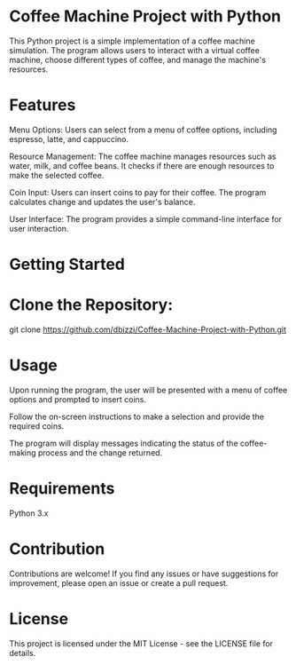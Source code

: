 # Coffee Machine Project with Python
This Python project is a simple implementation of a coffee machine simulation. The program allows users to interact with a virtual coffee machine, choose different types of coffee, and manage the machine's resources.

# Features
Menu Options: Users can select from a menu of coffee options, including espresso, latte, and cappuccino.

Resource Management: The coffee machine manages resources such as water, milk, and coffee beans. It checks if there are enough resources to make the selected coffee.

Coin Input: Users can insert coins to pay for their coffee. The program calculates change and updates the user's balance.

User Interface: The program provides a simple command-line interface for user interaction.

# Getting Started

# Clone the Repository:

git clone https://github.com/dbizzi/Coffee-Machine-Project-with-Python.git

# Usage
Upon running the program, the user will be presented with a menu of coffee options and prompted to insert coins.

Follow the on-screen instructions to make a selection and provide the required coins.

The program will display messages indicating the status of the coffee-making process and the change returned.

# Requirements
Python 3.x

# Contribution
Contributions are welcome! If you find any issues or have suggestions for improvement, please open an issue or create a pull request.

# License
This project is licensed under the MIT License - see the LICENSE file for details.
